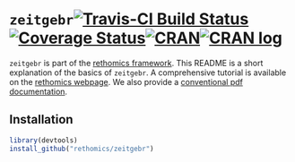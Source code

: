 


# `zeitgebr`[![Travis-CI Build Status](https://travis-ci.org/rethomics/zeitgebr.svg?branch=master)](https://travis-ci.org/rethomics/zeitgebr)[![Coverage Status](https://img.shields.io/codecov/c/github/rethomics/zeitgebr/master.svg)](https://codecov.io/github/rethomics/zeitgebr?branch=master)[![CRAN](http://www.r-pkg.org/badges/version/zeitgebr)](https://cran.r-project.org/package=zeitgebr)[![CRAN log](https://cranlogs.r-pkg.org/badges/zeitgebr)](https://www.rdocumentation.org/packages/zeitgebr)

`zeitgebr` is part of the [rethomics framework](https://rethomics.github.io/).
This README is a short explanation of the basics of `zeitgebr`.
A comprehensive tutorial is available on the [rethomics webpage](https://rethomics.github.io/zeitgebr.html).
We also provide a [conventional pdf documentation](https://github.com/rethomics/zeitgebr/raw/master/zeitgebr.pdf).


## Installation

```r
library(devtools)
install_github("rethomics/zeitgebr")
```
